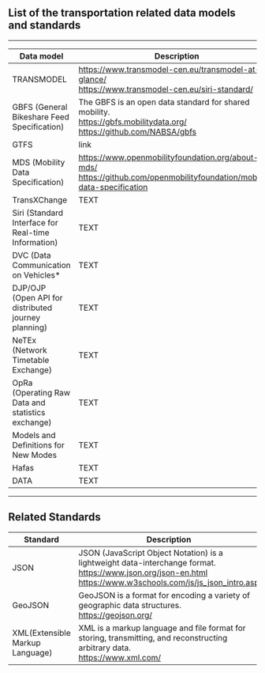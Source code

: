 ## List of the transportation related data models and standards
---- ---- ---- ---- ----

| Data model   | Description  |
| ------------- | ------------- |
| TRANSMODEL | https://www.transmodel-cen.eu/transmodel-at-a-glance/ <br /> https://www.transmodel-cen.eu/siri-standard/ |
| GBFS (General Bikeshare Feed Specification) | The GBFS is an open data standard for shared mobility. <br /> https://gbfs.mobilitydata.org/ <br /> https://github.com/NABSA/gbfs |
| GTFS | link |
| MDS (Mobility Data Specification) | https://www.openmobilityfoundation.org/about-mds/ <br /> https://github.com/openmobilityfoundation/mobility-data-specification |
| TransXChange | TEXT |
| Siri (Standard Interface for Real-time Information) | TEXT |
| DVC (Data Communication on Vehicles* | TEXT |
| DJP/OJP (Open API for distributed journey planning) | TEXT |
| NeTEx (Network Timetable Exchange) | TEXT |
| OpRa (Operating Raw Data and statistics exchange) | TEXT |
| Models and Definitions for New Modes | TEXT |
| Hafas | TEXT |
| DATA | TEXT |




---- ---- ---- ---- ----
## Related Standards
| Standard | Description |
| ------------- | ------------- |
| JSON | JSON (JavaScript Object Notation) is a lightweight data-interchange format. <br /> https://www.json.org/json-en.html <br />  https://www.w3schools.com/js/js_json_intro.asp|
| GeoJSON | GeoJSON is a format for encoding a variety of geographic data structures. <br/> https://geojson.org/|
| XML(Extensible Markup Language) |  XML is a markup language and file format for storing, transmitting, and reconstructing arbitrary data. <br /> https://www.xml.com/ |


 

